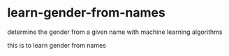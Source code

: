 # learn-gender-from-names
determine the gender from a given name with machine learning algorithms

this is to learn gender from names